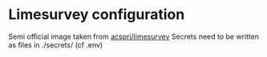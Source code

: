 # Limesurvey configuration
Semi official image taken from [acspri/limesurvey](https://hub.docker.com/r/acspri/limesurvey)
Secrets need to be written as files in ./secrets/ (cf .env)
